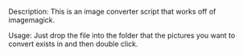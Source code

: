 Description:
This is an image converter script that works off of imagemagick. 

Usage:
Just drop the file into the folder that the pictures you want to convert exists in and then double click.
